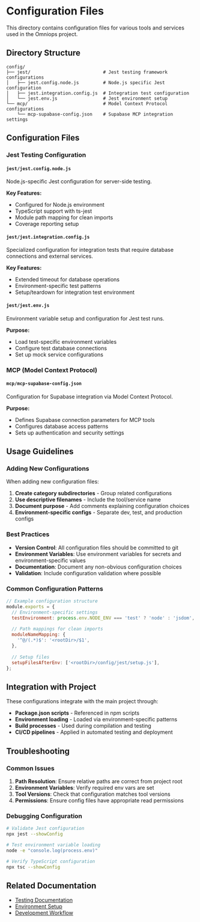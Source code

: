 # Configuration Files

This directory contains configuration files for various tools and services used in the Omniops project.

## Directory Structure

```
config/
├── jest/                           # Jest testing framework configurations
│   ├── jest.config.node.js         # Node.js specific Jest configuration
│   ├── jest.integration.config.js  # Integration test configuration
│   └── jest.env.js                 # Jest environment setup
└── mcp/                            # Model Context Protocol configurations
    └── mcp-supabase-config.json    # Supabase MCP integration settings
```

## Configuration Files

### Jest Testing Configuration

#### `jest/jest.config.node.js`
Node.js-specific Jest configuration for server-side testing.

**Key Features:**
- Configured for Node.js environment
- TypeScript support with ts-jest
- Module path mapping for clean imports
- Coverage reporting setup

#### `jest/jest.integration.config.js`
Specialized configuration for integration tests that require database connections and external services.

**Key Features:**
- Extended timeout for database operations
- Environment-specific test patterns
- Setup/teardown for integration test environment

#### `jest/jest.env.js`
Environment variable setup and configuration for Jest test runs.

**Purpose:**
- Load test-specific environment variables
- Configure test database connections
- Set up mock service configurations

### MCP (Model Context Protocol)

#### `mcp/mcp-supabase-config.json`
Configuration for Supabase integration via Model Context Protocol.

**Purpose:**
- Defines Supabase connection parameters for MCP tools
- Configures database access patterns
- Sets up authentication and security settings

## Usage Guidelines

### Adding New Configurations

When adding new configuration files:

1. **Create category subdirectories** - Group related configurations
2. **Use descriptive filenames** - Include the tool/service name
3. **Document purpose** - Add comments explaining configuration choices
4. **Environment-specific configs** - Separate dev, test, and production configs

### Best Practices

- **Version Control**: All configuration files should be committed to git
- **Environment Variables**: Use environment variables for secrets and environment-specific values
- **Documentation**: Document any non-obvious configuration choices
- **Validation**: Include configuration validation where possible

### Common Configuration Patterns

```javascript
// Example configuration structure
module.exports = {
  // Environment-specific settings
  testEnvironment: process.env.NODE_ENV === 'test' ? 'node' : 'jsdom',
  
  // Path mappings for clean imports
  moduleNameMapping: {
    '^@/(.*)$': '<rootDir>/$1',
  },
  
  // Setup files
  setupFilesAfterEnv: ['<rootDir>/config/jest/setup.js'],
};
```

## Integration with Project

These configurations integrate with the main project through:

- **Package.json scripts** - Referenced in npm scripts
- **Environment loading** - Loaded via environment-specific patterns  
- **Build processes** - Used during compilation and testing
- **CI/CD pipelines** - Applied in automated testing and deployment

## Troubleshooting

### Common Issues

1. **Path Resolution**: Ensure relative paths are correct from project root
2. **Environment Variables**: Verify required env vars are set
3. **Tool Versions**: Check that configuration matches tool versions
4. **Permissions**: Ensure config files have appropriate read permissions

### Debugging Configuration

```bash
# Validate Jest configuration
npx jest --showConfig

# Test environment variable loading
node -e "console.log(process.env)"

# Verify TypeScript configuration
npx tsc --showConfig
```

## Related Documentation

- [Testing Documentation](../docs/testing/)
- [Environment Setup](../docs/environment-setup.md)
- [Development Workflow](../CLAUDE.md#development-workflow)